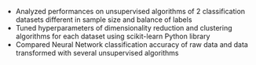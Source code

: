 * Analyzed performances on unsupervised algorithms of 2 classification datasets different in sample size and balance of labels
* Tuned hyperparameters of dimensionality reduction and clustering algorithms for each dataset using scikit-learn Python library
* Compared Neural Network classification accuracy of raw data and data transformed with several unsupervised algorithms
